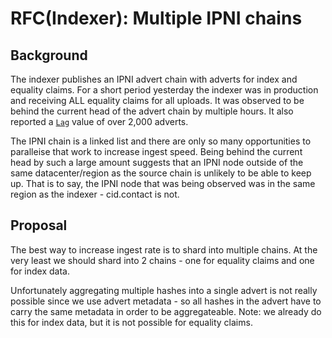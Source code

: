 # RFC(Indexer): Multiple IPNI chains

## Background

The indexer publishes an IPNI advert chain with adverts for index and equality claims. For a short period yesterday the indexer was in production and receiving ALL equality claims for all uploads. It was observed to be behind the current head of the advert chain by multiple hours. It also reported a [`Lag`](https://github.com/ipni/go-libipni/blob/d8f9f451cc1d5d123f9ed270304211e9bc3678e6/find/model/provider_info.go#L19-L22) value of over 2,000 adverts.

The IPNI chain is a linked list and there are only so many opportunities to paralleise that work to increase ingest speed. Being behind the current head by such a large amount suggests that an IPNI node outside of the same datacenter/region as the source chain is unlikely to be able to keep up. That is to say, the IPNI node that was being observed was in the same region as the indexer - cid.contact is not.

## Proposal

The best way to increase ingest rate is to shard into multiple chains. At the very least we should shard into 2 chains - one for equality claims and one for index data.

Unfortunately aggregating multiple hashes into a single advert is not really possible since we use advert metadata - so all hashes in the advert have to carry the same metadata in order to be aggregateable. Note: we already do this for index data, but it is not possible for equality claims.
